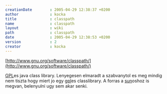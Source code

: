 ```yaml
---
creationDate        : 2005-04-29 12:38:37 +0200 
author              : kocka 
title               : classpath 
name                : classpath 
layout              : wiki 
path                : classpath 
date                : 2005-04-29 12:38:53 +0200 
version             : 2 
creator             : kocka 
---
```

[http://www.gnu.org/software/classpath/](http://www.gnu.org/software/classpath/)

[GPL](GPL.html)es java class library. Lenyegesen elmaradt a szabvanytol es meg mindig nem tiszta hogy miert jo egy [gpl](GPL.html)es classlibrary. A forras a [sun](Sun.html)oshoz is megvan, belenyulni ugy sem akar senki.
